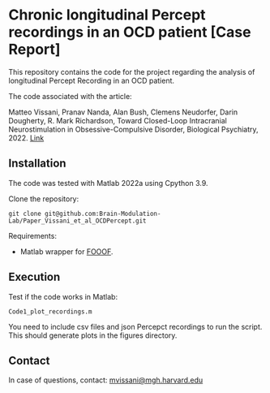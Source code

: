 # Chronic longitudinal Percept recordings in an OCD patient [Case Report]
This repository contains the code for the project regarding the analysis of longitudinal Percept Recording in an OCD patient.

The code associated with the article:

Matteo Vissani, Pranav Nanda, Alan Bush, Clemens Neudorfer, Darin Dougherty, R. Mark Richardson,
Toward Closed-Loop Intracranial Neurostimulation in Obsessive-Compulsive Disorder, Biological Psychiatry, 2022.
[Link](https://doi.org/10.1016/j.biopsych.2022.07.003)


## Installation

The code was tested with Matlab 2022a using Cpython 3.9.

Clone the repository:

    git clone git@github.com:Brain-Modulation-Lab/Paper_Vissani_et_al_OCDPercept.git
    
Requirements:
- Matlab wrapper for [FOOOF](https://github.com/fooof-tools/fooof).

## Execution
Test if the code works in Matlab:

    Code1_plot_recordings.m

You need to include csv files and json Percepct recordings to run the script.
This should generate plots in the figures directory. 

## Contact

In case of questions, contact:
mvissani@mgh.harvard.edu
